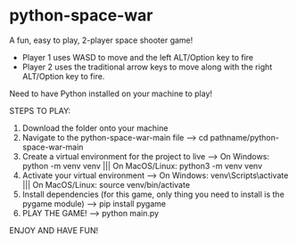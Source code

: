 # python-space-war

A fun, easy to play, 2-player space shooter game! 
- Player 1 uses WASD to move and the left ALT/Option key to fire
- Player 2 uses the traditional arrow keys to move along with the right ALT/Option key to fire.

Need to have Python installed on your machine to play!

STEPS TO PLAY:
1. Download the folder onto your machine
2. Navigate to the python-space-war-main file --> cd pathname/python-space-war-main
3. Create a virtual environment for the project to live --> On Windows: python -m venv venv  |||  On MacOS/Linux: python3 -m venv venv
4. Activate your virtual environment --> On Windows: venv\Scripts\activate  |||  On MacOS/Linux: source venv/bin/activate
5. Install dependencies (for this game, only thing you need to install is the pygame module) --> pip install pygame
6. PLAY THE GAME! --> python main.py

ENJOY AND HAVE FUN!
